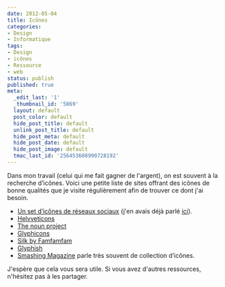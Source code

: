 ```yaml
---
date: 2012-05-04
title: Icônes
categories:
- Design
- Informatique
tags:
- Design
- icônes
- Ressource
- web
status: publish
published: true
meta:
  _edit_last: '1'
  _thumbnail_id: '5869'
  layout: default
  post_color: default
  hide_post_title: default
  unlink_post_title: default
  hide_post_meta: default
  hide_post_date: default
  hide_post_image: default
  tmac_last_id: '256453608990728192'
---
```

Dans mon travail (celui qui me fait gagner de l'argent), on est souvent à la recherche d’icônes. Voici une petite liste de sites offrant des icônes de bonne qualités que je visite régulièrement afin de trouver ce dont j'ai besoin. <!--more-->
<ul>
	<li><a title="Vector Social Media Icons" href="https://icondock.com/free/vector-social-media-icons">Un set d’icônes de réseaux sociaux</a> (j'en avais déjà parlé <a title="Lien vers l'article" href="https://www.alienlebarge.ch/2011/12/14/licone-social/">ici</a>).</li>
	<li><a href="https://helveticons.ch/">Helvveticons</a></li>
	<li><a href="https://thenounproject.com/">The noun project</a></li>
	<li><a href="https://glyphicons.com/">Glyphicons</a></li>
	<li><a href="https://www.famfamfam.com/lab/icons/silk/">Silk by Famfamfam</a></li>
	<li><a href="https://glyphish.com/">Glyphish</a></li>
	<li><a title="Articles concernant les icônes sur Smashing Magazine" href="https://www.smashingmagazine.com/tag/icons/">Smashing Magazine</a> parle très souvent de collection d’icônes.</li>
</ul>
J'espère que cela vous sera utile. Si vous avez d'autres ressources, n'hésitez pas à les partager.
